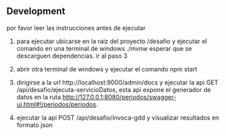 ## Development

por favor leer las instrucciones antes de ejecutar

1. para ejecutar ubicarse en la raiz del proyecto /desafio y ejecutar el comando
   en una terminal de windows ./mvnw esperar que se descarguen dependencias. ir al paso 3

2. abrir otra terminal de windows y ejecutar el comando npm start

3. dirigirse a la url http://localhost:9000/admin/docs y ejecutar la api
   GET /api/desafio/ejecuta-servicioDatos, esta api expone el generador de datos en la ruta
   http://127.0.0.1:8080/periodos/swagger-ui.html#!/periodos/periodos.
4. ejecutar la api POST /api/desafio/invoca-gdd y visualizar resultados en
   formato json
